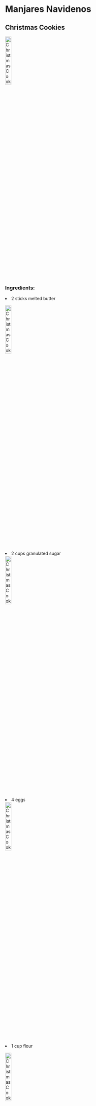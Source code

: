 # Manjares Navidenos
## Christmas Cookies

<img    src="https://celebratingsweets.com/wp-content/uploads/2020/11/Christmas-Cookies-1-2.jpg"
        title= "Christmas Cookie"
        width= "20%"     
        height= "20%" /> 
        
<h3> Ingredients: </h3>

<u1>
    <li>2 sticks melted butter</li>
        
<img    src="https://kitchenseer.com/wp-content/uploads/2021/04/melted-butter-on-a-bowl.png"
         title= "Christmas Cookie"
        width= "20%"     
        height= "20%" /> 
    <li>2 cups granulated sugar</li>
<img    src="https://m.economictimes.com/thumb/msid-66238484,width-1200,height-900,resizemode-4,imgsize-522603/sugar-1200.jpg"
         title= "Christmas Cookie"
        width= "20%"     
        height= "20%" /> 
    <li>4 eggs</li>
        <img    src="https://www.mashed.com/img/gallery/heres-what-those-numbers-on-your-egg-carton-really-mean-upgrade/intro-1575998302.jpg"
         title= "Christmas Cookie"
        width= "20%"     
        height= "20%" />  
    <li>1 cup flour</li>
           
 <img    src="https://www.melskitchencafe.com/wp-content/uploads/2011/01/Cup-Flour-e1366686965997.jpg"
         title= "Christmas Cookie"
        width= "20%"     
        height= "20%" /> 
        
- Cocoa Powder
        
 <img    src="https://assets.epicurious.com/photos/601d8fde72e2daa09e0b1a96/5:4/w_3457,h_2765,c_limit/CocoaPowder_HERO_020421_8213_VOG_final.jpg"
          title= "Cocoa Powder"
        width= "20%"     
        height= "20%" /> 

</ul>


<h3> Steps: </h3>

<ol>
  <li>Preheat your oven to 350 degrees.</li>
  <li>Line a 9x9 baking dish with parchment paper.</li>
  <li>Stir together the melted butter and sugar</li>
  <li>Add the flour and cocoa powder, and stir until you have a smooth chocolate batter!</li>
  <li>Pour the batter into your baking dish and bake for 35-40 minutes. </li>
  <li>Store brownies in an airtight container at room temp for up to 5 days, or in the fridge for about a week.</li>
  <li>Take out and Enjoy!</li>
</ol>
